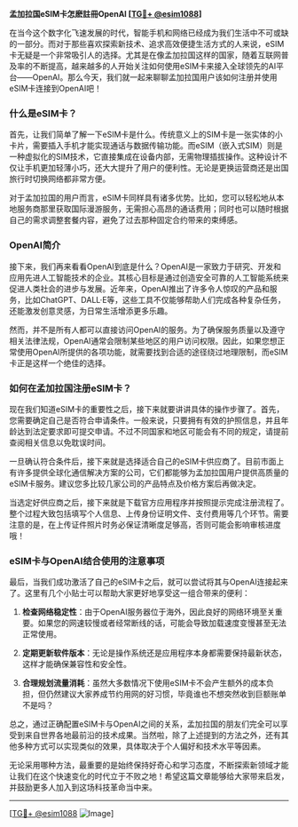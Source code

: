 **孟加拉国eSIM卡怎麽註冊OpenAI [[TG💪+ @esim1088](https://t.me/s/esim1088)]**

在当今这个数字化飞速发展的时代，智能手机和网络已经成为我们生活中不可或缺的一部分。而对于那些喜欢探索新技术、追求高效便捷生活方式的人来说，eSIM卡无疑是一个非常吸引人的选择。尤其是在像孟加拉国这样的国家，随着互联网普及率的不断提高，越来越多的人开始关注如何使用eSIM卡来接入全球领先的AI平台——OpenAI。那么今天，我们就一起来聊聊孟加拉国用户该如何注册并使用eSIM卡连接到OpenAI吧！

### 什么是eSIM卡？

首先，让我们简单了解一下eSIM卡是什么。传统意义上的SIM卡是一张实体的小卡片，需要插入手机才能实现通话与数据传输功能。而eSIM（嵌入式SIM）则是一种虚拟化的SIM技术，它直接集成在设备内部，无需物理插拔操作。这种设计不仅让手机更加轻薄小巧，还大大提升了用户的便利性。无论是更换运营商还是出国旅行时切换网络都非常方便。

对于孟加拉国的用户而言，eSIM卡同样具有诸多优势。比如，您可以轻松地从本地服务商那里获取国际漫游服务，无需担心高昂的通话费用；同时也可以随时根据自己的需求调整套餐内容，避免了过去那种固定合约带来的束缚感。

### OpenAI简介

接下来，我们再来看看OpenAI到底是什么？OpenAI是一家致力于研究、开发和应用先进人工智能技术的企业。其核心目标是通过创造安全可靠的人工智能系统来促进人类社会的进步与发展。近年来，OpenAI推出了许多令人惊叹的产品和服务，比如ChatGPT、DALL·E等，这些工具不仅能够帮助人们完成各种复杂任务，还能激发创意灵感，为日常生活增添更多乐趣。

然而，并不是所有人都可以直接访问OpenAI的服务。为了确保服务质量以及遵守相关法律法规，OpenAI通常会限制某些地区的用户访问权限。因此，如果您想正常使用OpenAI所提供的各项功能，就需要找到合适的途径绕过地理限制，而eSIM卡正是这样一个绝佳的选择。

### 如何在孟加拉国注册eSIM卡？

现在我们知道eSIM卡的重要性之后，接下来就要讲讲具体的操作步骤了。首先，您需要确定自己是否符合申请条件。一般来说，只要拥有有效的护照信息，并且年龄达到法定要求即可提交申请。不过不同国家和地区可能会有不同的规定，请提前查阅相关信息以免耽误时间。

一旦确认符合条件后，接下来就是选择适合自己的eSIM卡供应商了。目前市面上有许多提供全球化通信解决方案的公司，它们都能够为孟加拉国用户提供高质量的eSIM卡服务。建议您多比较几家公司的产品特点及价格方案后再做决定。

当选定好供应商之后，接下来就是下载官方应用程序并按照提示完成注册流程了。整个过程大致包括填写个人信息、上传身份证明文件、支付费用等几个环节。需要注意的是，在上传证件照片时务必保证清晰度足够高，否则可能会影响审核进度哦！

### eSIM卡与OpenAI结合使用的注意事项

最后，当我们成功激活了自己的eSIM卡之后，就可以尝试将其与OpenAI连接起来了。这里有几个小贴士可以帮助大家更好地享受这一组合带来的便利：

1. **检查网络稳定性**：由于OpenAI服务器位于海外，因此良好的网络环境至关重要。如果您的网速较慢或者经常断线的话，可能会导致加载速度变慢甚至无法正常使用。
   
2. **定期更新软件版本**：无论是操作系统还是应用程序本身都需要保持最新状态，这样才能确保兼容性和安全性。
   
3. **合理规划流量消耗**：虽然大多数情况下使用eSIM卡不会产生额外的成本负担，但仍然建议大家养成节约用网的好习惯，毕竟谁也不想突然收到巨额账单不是吗？

总之，通过正确配置eSIM卡与OpenAI之间的关系，孟加拉国的朋友们完全可以享受到来自世界各地最前沿的技术成果。当然啦，除了上述提到的方法之外，还有其他多种方式可以实现类似的效果，具体取决于个人偏好和技术水平等因素。

无论采用哪种方法，最重要的是始终保持好奇心和学习态度，不断探索新领域才能让我们在这个快速变化的时代立于不败之地！希望这篇文章能够给大家带来启发，并鼓励更多人加入到这场科技革命当中来。

---

[[TG💪+ @esim1088](https://t.me/s/esim1088) ![Image](https://i.postimg.cc/4NQfJmqS/Snipaste-2025-05-13-00-14-12.png)]